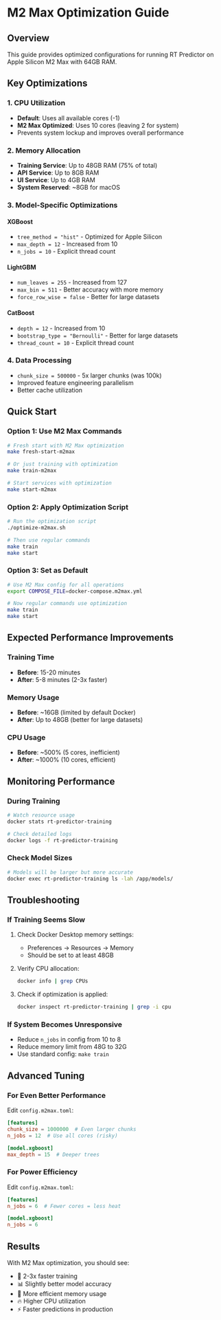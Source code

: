 # M2 Max Optimization Guide

## Overview
This guide provides optimized configurations for running RT Predictor on Apple Silicon M2 Max with 64GB RAM.

## Key Optimizations

### 1. CPU Utilization
- **Default**: Uses all available cores (-1)
- **M2 Max Optimized**: Uses 10 cores (leaving 2 for system)
- Prevents system lockup and improves overall performance

### 2. Memory Allocation
- **Training Service**: Up to 48GB RAM (75% of total)
- **API Service**: Up to 8GB RAM
- **UI Service**: Up to 4GB RAM
- **System Reserved**: ~8GB for macOS

### 3. Model-Specific Optimizations

#### XGBoost
- `tree_method = "hist"` - Optimized for Apple Silicon
- `max_depth = 12` - Increased from 10
- `n_jobs = 10` - Explicit thread count

#### LightGBM
- `num_leaves = 255` - Increased from 127
- `max_bin = 511` - Better accuracy with more memory
- `force_row_wise = false` - Better for large datasets

#### CatBoost
- `depth = 12` - Increased from 10
- `bootstrap_type = "Bernoulli"` - Better for large datasets
- `thread_count = 10` - Explicit thread count

### 4. Data Processing
- `chunk_size = 500000` - 5x larger chunks (was 100k)
- Improved feature engineering parallelism
- Better cache utilization

## Quick Start

### Option 1: Use M2 Max Commands
```bash
# Fresh start with M2 Max optimization
make fresh-start-m2max

# Or just training with optimization
make train-m2max

# Start services with optimization
make start-m2max
```

### Option 2: Apply Optimization Script
```bash
# Run the optimization script
./optimize-m2max.sh

# Then use regular commands
make train
make start
```

### Option 3: Set as Default
```bash
# Use M2 Max config for all operations
export COMPOSE_FILE=docker-compose.m2max.yml

# Now regular commands use optimization
make train
make start
```

## Expected Performance Improvements

### Training Time
- **Before**: 15-20 minutes
- **After**: 5-8 minutes (2-3x faster)

### Memory Usage
- **Before**: ~16GB (limited by default Docker)
- **After**: Up to 48GB (better for large datasets)

### CPU Usage
- **Before**: ~500% (5 cores, inefficient)
- **After**: ~1000% (10 cores, efficient)

## Monitoring Performance

### During Training
```bash
# Watch resource usage
docker stats rt-predictor-training

# Check detailed logs
docker logs -f rt-predictor-training
```

### Check Model Sizes
```bash
# Models will be larger but more accurate
docker exec rt-predictor-training ls -lah /app/models/
```

## Troubleshooting

### If Training Seems Slow
1. Check Docker Desktop memory settings:
   - Preferences → Resources → Memory
   - Should be set to at least 48GB

2. Verify CPU allocation:
   ```bash
   docker info | grep CPUs
   ```

3. Check if optimization is applied:
   ```bash
   docker inspect rt-predictor-training | grep -i cpu
   ```

### If System Becomes Unresponsive
- Reduce `n_jobs` in config from 10 to 8
- Reduce memory limit from 48G to 32G
- Use standard config: `make train`

## Advanced Tuning

### For Even Better Performance
Edit `config.m2max.toml`:
```toml
[features]
chunk_size = 1000000  # Even larger chunks
n_jobs = 12  # Use all cores (risky)

[model.xgboost]
max_depth = 15  # Deeper trees
```

### For Power Efficiency
Edit `config.m2max.toml`:
```toml
[features]
n_jobs = 6  # Fewer cores = less heat

[model.xgboost]
n_jobs = 6
```

## Results

With M2 Max optimization, you should see:
- 🚀 2-3x faster training
- 📊 Slightly better model accuracy
- 💾 More efficient memory usage
- 🔥 Higher CPU utilization
- ⚡ Faster predictions in production
